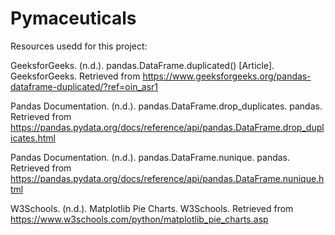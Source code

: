 # Pymaceuticals

Resources usedd for this project:

GeeksforGeeks. (n.d.). pandas.DataFrame.duplicated() [Article]. GeeksforGeeks. Retrieved from https://www.geeksforgeeks.org/pandas-dataframe-duplicated/?ref=oin_asr1

Pandas Documentation. (n.d.). pandas.DataFrame.drop_duplicates. pandas. Retrieved from https://pandas.pydata.org/docs/reference/api/pandas.DataFrame.drop_duplicates.html

Pandas Documentation. (n.d.). pandas.DataFrame.nunique. pandas. Retrieved from https://pandas.pydata.org/docs/reference/api/pandas.DataFrame.nunique.html

W3Schools. (n.d.). Matplotlib Pie Charts. W3Schools. Retrieved from https://www.w3schools.com/python/matplotlib_pie_charts.asp
